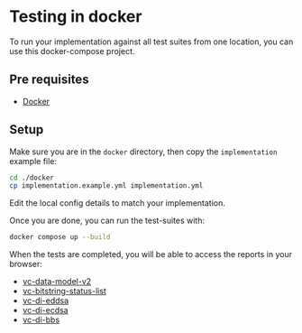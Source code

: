 <!--
Copyright 2025 Digital Bazaar, Inc.

SPDX-License-Identifier: BSD-3-Clause
-->

# Testing in docker

To run your implementation against all test suites from one location, you can use this docker-compose project.

## Pre requisites
- [Docker](https://docs.docker.com/compose/install/)

## Setup

Make sure you are in the `docker` directory, then copy the `implementation` example file:
```bash
cd ./docker
cp implementation.example.yml implementation.yml
```
Edit the local config details to match your implementation.

Once you are done, you can run the test-suites with:
```bash
docker compose up --build
```

When the tests are completed, you will be able to access the reports in your browser:
- [vc-data-model-v2](http://vc-data-model.docker.localhost/)
- [vc-bitstring-status-list](http://vc-bitstring-status-list.docker.localhost/)
- [vc-di-eddsa](http://vc-di-eddsa.docker.localhost/)
- [vc-di-ecdsa](http://vc-di-ecdsa.docker.localhost/)
- [vc-di-bbs](http://vc-di-bbs.docker.localhost/)

